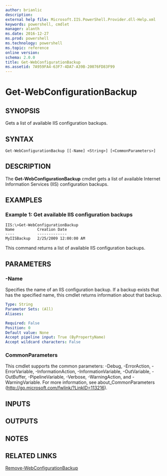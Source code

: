 ```yaml
---
author: brianlic
description: 
external help file: Microsoft.IIS.PowerShell.Provider.dll-Help.xml
keywords: powershell, cmdlet
manager: alanth
ms.date: 2016-12-27
ms.prod: powershell
ms.technology: powershell
ms.topic: reference
online version: 
schema: 2.0.0
title: Get-WebConfigurationBackup
ms.assetid: 7A959FA4-63F7-4DA7-A39B-20076FD83F99
---
```


# Get-WebConfigurationBackup

## SYNOPSIS
Gets a list of available IIS configuration backups.

## SYNTAX

```
Get-WebConfigurationBackup [[-Name] <String>] [<CommonParameters>]
```

## DESCRIPTION
The **Get-WebConfigurationBackup** cmdlet gets a list of available Internet Information Services (IIS) configuration backups.

## EXAMPLES

### Example 1: Get available IIS configuration backups
```
IIS:\>Get-WebConfigurationBackup
Name          Creation Date
----          -------------
MyIISBackup   2/25/2009 12:00:00 AM
```

This command returns a list of available IIS configuration backups.

## PARAMETERS

### -Name
Specifies the name of an IIS configuration backup.
If a backup exists that has the specified name, this cmdlet returns information about that backup.

```yaml
Type: String
Parameter Sets: (All)
Aliases: 

Required: False
Position: 0
Default value: None
Accept pipeline input: True (ByPropertyName)
Accept wildcard characters: False
```

### CommonParameters
This cmdlet supports the common parameters: -Debug, -ErrorAction, -ErrorVariable, -InformationAction, -InformationVariable, -OutVariable, -OutBuffer, -PipelineVariable, -Verbose, -WarningAction, and -WarningVariable. For more information, see about_CommonParameters (http://go.microsoft.com/fwlink/?LinkID=113216).

## INPUTS

## OUTPUTS

## NOTES

## RELATED LINKS

[Remove-WebConfigurationBackup](./Remove-WebConfigurationBackup.md)

